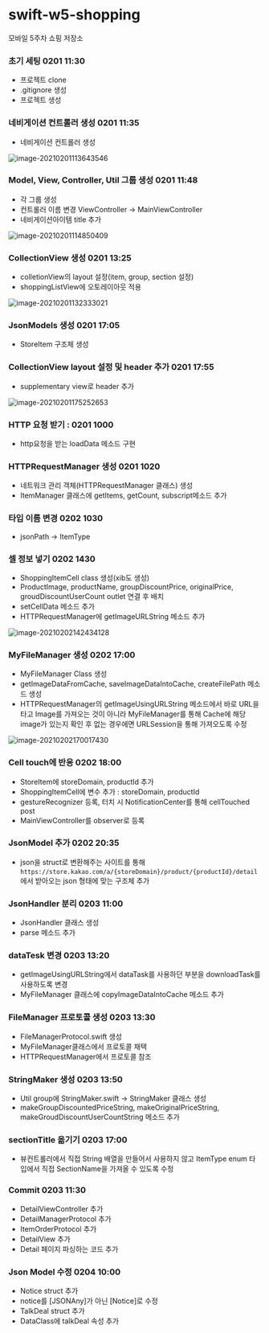 # swift-w5-shopping
모바일 5주차 쇼핑 저장소



### 초기 세팅 0201 11:30

- 프로젝트 clone
- .gitignore 생성
- 프로젝트 생성

### 네비게이션 컨트롤러 생성 0201 11:35

- 네비게이션 컨트롤러 생성

![image-20210201113643546](README.assets/image-20210201113643546.png)

### Model, View, Controller, Util 그룹 생성 0201 11:48

- 각 그룹 생성
- 컨트롤러 이름 변경 ViewController -> MainViewController
- 네비게이션아이템 title 추가

![image-20210201114850409](README.assets/image-20210201114850409.png)

### CollectionView 생성 0201 13:25

- colletionView의 layout 설정(item, group, section 설정)
- shoppingListView에 오토레이아웃 적용

![image-20210201132333021](README.assets/image-20210201132333021.png)

### JsonModels 생성 0201 17:05

- StoreItem 구조체 생성

### CollectionView layout 설정 및 header 추가 0201 17:55

- supplementary view로 header 추가

![image-20210201175252653](README.assets/image-20210201175252653.png)

### HTTP 요청 받기 : 0201 1000

- http요청을 받는 loadData 메소드 구현

### HTTPRequestManager 생성 0201 1020

- 네트워크 관리 객체(HTTPRequestManager 클래스) 생성
- ItemManager 클래스에 getItems, getCount, subscript메소드 추가

### 타입 이름 변경 0202 1030

- jsonPath -> ItemType

### 셀 정보 넣기 0202 1430

- ShoppingItemCell class 생성(xib도 생성)
- ProductImage, productName, groupDiscountPrice, originalPrice, groudDiscountUserCount outlet 연결 후 배치
- setCellData 메소드 추가
- HTTPRequestManager에 getImageURLString 메소드 추가

![image-20210202142434128](README.assets/image-20210202142434128.png)

### MyFileManager 생성 0202 17:00

- MyFileManager Class 생성
- getImageDataFromCache, saveImageDataIntoCache, createFilePath 메소드 생성
- HTTPRequestManager의 getImageUsingURLString 메소드에서 바로 URL을 타고 Image를 가져오는 것이 아니라 MyFileManager를 통해 Cache에 해당 image가 있는지 확인 후 없는 경우에면 URLSession을 통해 가져오도록 수정

![image-20210202170017430](README.assets/image-20210202170017430.png)

### Cell touch에 반응 0202 18:00

- StoreItem에 storeDomain, productId 추가
- ShoppingItemCell에 변수 추가 : storeDomain, productId
- gestureRecognizer 등록, 터치 시 NotificationCenter를 통해 cellTouched post
- MainViewController를 observer로 등록

### JsonModel 추가 0202 20:35

- json을 struct로 변환해주는 사이트를 통해 `https://store.kakao.com/a/{storeDomain}/product/{productId}/detail`에서 받아오는 json 형태에 맞는 구조체 추가

### JsonHandler 분리 0203 11:00

- JsonHandler 클래스 생성
- parse 메소드 추가

### dataTesk 변경 0203 13:20

- getImageUsingURLString에서 dataTask를 사용하던 부분을 downloadTask를 사용하도록 변경
- MyFileManager 클래스에 copyImageDataIntoCache 메소드 추가

### FileManager 프로토콜 생성 0203 13:30

- FileManagerProtocol.swift 생성
- MyFileManager클래스에서 프로토콜 채택
- HTTPRequestManager에서 프로토콜 참조

### StringMaker 생성 0203 13:50

- Util group에 StringMaker.swift -> StringMaker 클래스 생성
- makeGroupDiscountedPriceString, makeOriginalPriceString, makeGroudDiscountUserCountString 메소드 추가

### sectionTitle 옮기기 0203 17:00

- 뷰컨트롤러에서 직접 String 배열을 만들어서 사용하지 않고 ItemType enum 타입에서 직접 SectionName을 가져올 수 있도록 수정

### Commit 0203 11:30

- DetailViewController 추가
- DetailManagerProtocol 추가
- ItemOrderProtocol 추가
- DetailView 추가
- Detail 페이지 파싱하는 코드 추가

### Json Model 수정 0204 10:00

- Notice struct 추가
- notice를 [JSONAny]가 아닌 [Notice]로 수정
- TalkDeal struct 추가
- DataClass에 talkDeal 속성 추가


